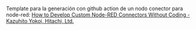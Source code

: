 Template para la generación con github action de un nodo conector para node-red: 
[How to Develop Custom Node-RED Connectors Without Coding - Kazuhito Yokoi, Hitachi, Ltd.](https://www.youtube.com/watch?v=HIEZyUJHpsM)
